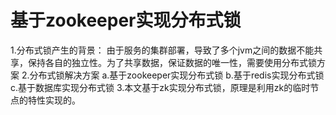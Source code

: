 # 基于zookeeper实现分布式锁
1.分布式锁产生的背景：
  由于服务的集群部署，导致了多个jvm之间的数据不能共享，保持各自的独立性。为了共享数据，保证数据的唯一性，需要使用分布式锁方案
2.分布式锁解决方案
  a.基于zookeeper实现分布式锁
  b.基于redis实现分布式锁
  c.基于数据库实现分布式锁
3.本文基于zk实现分布式锁，原理是利用zk的临时节点的特性实现的。
